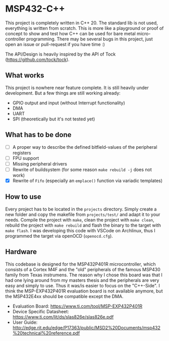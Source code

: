 # MSP432-C++

This project is completely written in C++ 20. The standard lib is not used, everything is written
from scratch. This is more like a playground or proof of concept to show and test how C++ can be
used for bare metal micro-controller programming. There may be several bugs in this project, just
open an issue or pull-request if you have time :)

The API/Design is heavily inspired by the API of Tock (https://github.com/tock/tock).

## What works
This project is nowhere near feature complete. It is still heavily under development. But a few
things are still working already:
- GPIO output and input (without Interrupt functionality)
- DMA
- UART
- SPI (theoretically but it's not tested yet)

## What has to be done
- [ ] A proper way to describe the defined bitfield-values of the peripheral registers
- [ ] FPU support
- [ ] Missing peripheral drivers
- [ ] Rewrite of buildsystem (for some reason `make rebuild -j` does not work)
- [x] Rewrite of `Fifo` (especially an `emplace()` function via variadic templates)

## How to use
Every project has to be located in the `projects` directory. Simply create a new folder and copy the
makefile from `projects/test/` and adapt it to your needs. Compile the project with `make`, clean
the project with `make clean`, rebuild the project with `make rebuild` and flash the binary to the
target with `make flash`. I was developing this code with VSCode on Archlinux, thus I programmed the
target via openOCD (`openocd.cfg`).

## Hardware
This codebase is designed for the MSP432P401R microcontroller, which consists of a Cortex M4F and
the "old" peripherals of the famous MSP430 family from Texas instrumens. The reason why I chose this
board was that I had one lying around from my masters thesis and the peripherals are very easy and
simply to use. Thus it was/is easier to focus on the "C++-Side". I think the MSP-EXP432P401R
evaluation board is not available anymore, but the MSP432E4xx should be compatible except the DMA.

- Evaluation Board: https://www.ti.com/tool/MSP-EXP432P401R
- Device Specific Datasheet: https://www.ti.com/lit/ds/slas826e/slas826e.pdf
- User Guide: http://edge.rit.edu/edge/P17363/public/MSD2%20Documents/msp432%20technical%20reference.pdf
